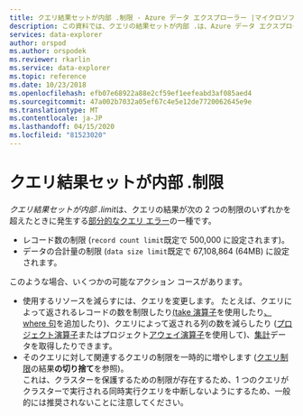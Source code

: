 ```yaml
---
title: クエリ結果セットが内部 .制限 - Azure データ エクスプローラー |マイクロソフトドキュメント
description: この資料では、クエリの結果セットが内部 .は、Azure データ エクスプローラーで制限されます。
services: data-explorer
author: orspod
ms.author: orspodek
ms.reviewer: rkarlin
ms.service: data-explorer
ms.topic: reference
ms.date: 10/23/2018
ms.openlocfilehash: efb07e68922a88e2cf59ef1eefeabd3af085aed4
ms.sourcegitcommit: 47a002b7032a05ef67c4e5e12de7720062645e9e
ms.translationtype: MT
ms.contentlocale: ja-JP
ms.lasthandoff: 04/15/2020
ms.locfileid: "81523020"
---
```

# <a name="query-result-set-has-exceeded-the-internal--limit"></a>クエリ結果セットが内部 .制限

*クエリ結果セットが内部 .limit*は、クエリの結果が次の 2 つの制限のいずれかを超えたときに発生する[部分的なクエリ エラー](partialqueryfailures.md)の一種です。
* レコード数の制限 (`record count limit`既定で 500,000 に設定されます)。
* データの合計量の制限 (`data size limit`既定で 67,108,864 (64MB) に設定されます。 

このような場合、いくつかの可能なアクション コースがあります。
* 使用するリソースを減らすには、クエリを変更します。 たとえば、クエリによって返されるレコードの数を制限したり[(take 演算子](../query/takeoperator.md)を使用したり[、where 句](../query/whereoperator.md)を追加したり)、クエリによって返される列の数を減らしたり ([プロジェクト演算子](../query/projectoperator.md)またはプロジェクト[アウェイ演算子](../query/projectawayoperator.md)を使用して)、[集計](../query/summarizeoperator.md)データを取得したりできます。
* そのクエリに対して関連するクエリの制限を一時的に増やします ([クエリ制限](querylimits.md)の結果**の切り捨て**を参照)。  
  これは、クラスターを保護するための制限が存在するため、1 つのクエリがクラスターで実行される同時実行クエリを中断しないようにするため、一般的には推奨されないことに注意してください。